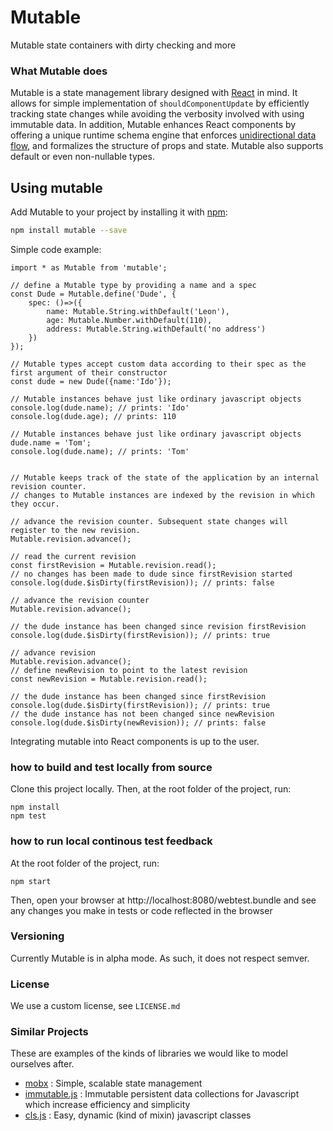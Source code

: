 # Mutable

Mutable state containers with dirty checking and more

### What Mutable does
Mutable is a state management library designed with [React](https://github.com/facebook/react) in mind.
It allows for simple implementation of ```shouldComponentUpdate``` by efficiently tracking state changes while avoiding the verbosity involved with using immutable data.
In addition, Mutable enhances React components by offering a unique runtime schema engine that enforces [unidirectional data flow](https://facebook.github.io/flux/),
and formalizes the structure of props and state.
Mutable also supports default or even non-nullable types.

## Using mutable
Add Mutable to your project by installing it with [npm](https://www.npmjs.com/):

```bash
npm install mutable --save
```

Simple code example:
```es6
import * as Mutable from 'mutable';

// define a Mutable type by providing a name and a spec
const Dude = Mutable.define('Dude', {
    spec: ()=>({
        name: Mutable.String.withDefault('Leon'),
        age: Mutable.Number.withDefault(110),
        address: Mutable.String.withDefault('no address')
    })
});

// Mutable types accept custom data according to their spec as the first argument of their constructor
const dude = new Dude({name:'Ido'});

// Mutable instances behave just like ordinary javascript objects
console.log(dude.name); // prints: 'Ido'
console.log(dude.age); // prints: 110

// Mutable instances behave just like ordinary javascript objects
dude.name = 'Tom';
console.log(dude.name); // prints: 'Tom'


// Mutable keeps track of the state of the application by an internal revision counter.
// changes to Mutable instances are indexed by the revision in which they occur.

// advance the revision counter. Subsequent state changes will register to the new revision.
Mutable.revision.advance();

// read the current revision
const firstRevision = Mutable.revision.read();
// no changes has been made to dude since firstRevision started
console.log(dude.$isDirty(firstRevision)); // prints: false

// advance the revision counter
Mutable.revision.advance();

// the dude instance has been changed since revision firstRevision
console.log(dude.$isDirty(firstRevision)); // prints: true

// advance revision
Mutable.revision.advance();
// define newRevision to point to the latest revision
const newRevision = Mutable.revision.read();

// the dude instance has been changed since firstRevision
console.log(dude.$isDirty(firstRevision)); // prints: true
// the dude instance has not been changed since newRevision
console.log(dude.$isDirty(newRevision)); // prints: false
```
Integrating mutable into React components is up to the user.

### how to build and test locally from source
Clone this project locally.
Then, at the root folder of the project, run:
```shell
npm install
npm test
```
### how to run local continous test feedback
At the root folder of the project, run:
```shell
npm start
```
Then, open your browser at http://localhost:8080/webtest.bundle
and see any changes you make in tests or code reflected in the browser

### Versioning
Currently Mutable is in alpha mode. As such, it does not respect semver.

### License
We use a custom license, see ```LICENSE.md```

### Similar Projects
These are examples of the kinds of libraries we would like to model ourselves after.
 - [mobx](https://github.com/mobxjs/mobx) : Simple, scalable state management
 - [immutable.js](https://github.com/facebook/immutable-js/) : Immutable persistent data collections for Javascript which increase efficiency and simplicity
 - [cls.js](https://github.com/camel-chased/cls.js) : Easy, dynamic (kind of mixin) javascript classes
